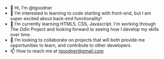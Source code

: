 - 👋 Hi, I’m @tgoodner
- 👀 I’m interested in learning to code starting with front-end, but I am super excited about back-end functionality!
- 🌱 I’m currently learning HTML5, CSS, Javascript.  I'm working through The Odin Project and looking forward to seeing how I develop my skills over time.
- 💞️ I’m looking to collaborate on projects that will both provide me opportunities to learn, and contribute to other developers.
- 📫 How to reach me at tgoodner@gmail.com

<!---
tgoodner/tgoodner is a ✨ special ✨ repository because its `README.md` (this file) appears on your GitHub profile.
You can click the Preview link to take a look at your changes.
--->
